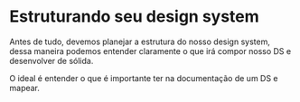 # Estruturando seu design system

Antes de tudo, devemos planejar a estrutura do nosso design system, dessa maneira podemos entender claramente o que irá compor nosso DS e desenvolver de sólida.

&#x20;O ideal é entender o que é importante ter na documentação de um DS e mapear.&#x20;
